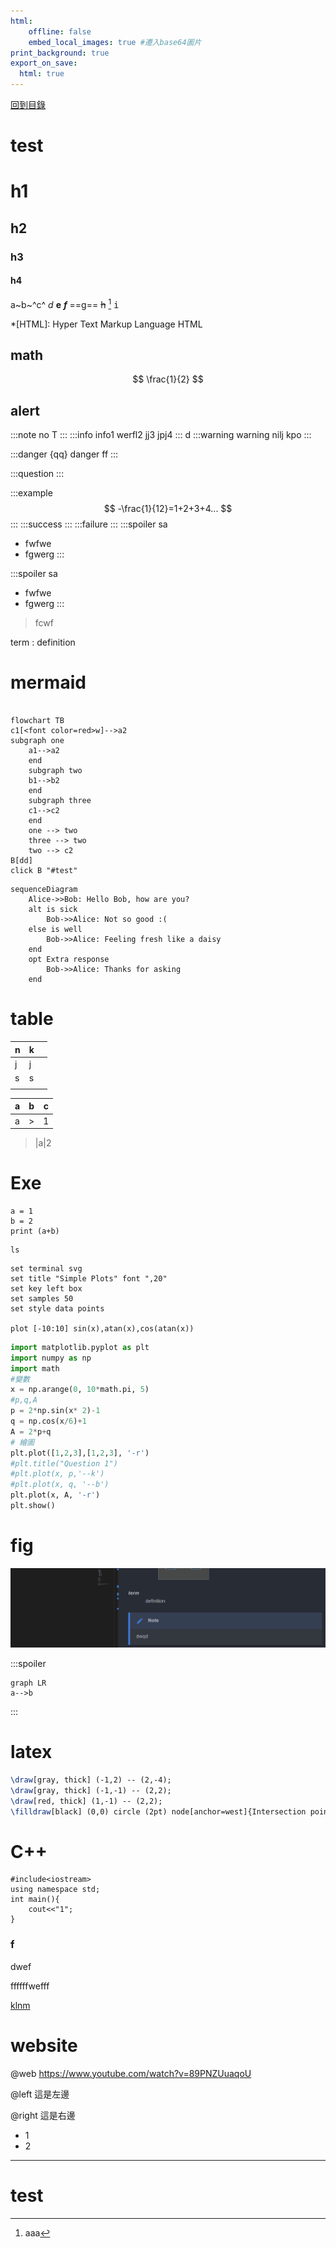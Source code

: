 ```yaml
---
html:
    offline: false
    embed_local_images: true #遷入base64圖片
print_background: true
export_on_save:
  html: true
---
```

[回到目錄](../index.md)
# test

# h1

## h2

### h3

#### h4

a~b~^c^ *d* **e** ***f*** ==g== ~~h~~ [^tag] <kbd>i</kbd>
[^tag]: aaa

*[HTML]: Hyper Text Markup Language
HTML

## math

$$
\frac{1}{2}
$$

## alert

:::note
no T
:::
:::info
info1
werfl2
jj3
jpj4
:::
d
:::warning
warning
nilj
kpo
:::

:::danger
{qq}
danger
ff
:::

:::question
:::

:::example
$$
-\frac{1}{12}=1+2+3+4...
$$
:::
:::success
:::
:::failure
:::
:::spoiler
sa

- fwfwe
- fgwerg
  :::

:::spoiler
sa

- fwfwe
- fgwerg
  :::

> fcwf

term
: definition

# mermaid

```mermaid

flowchart TB
c1[<font color=red>w]-->a2
subgraph one
    a1-->a2
    end
    subgraph two
    b1-->b2
    end
    subgraph three
    c1-->c2
    end
    one --> two
    three --> two
    two --> c2
B[dd]
click B "#test"
```

```mermaid
sequenceDiagram
    Alice->>Bob: Hello Bob, how are you?
    alt is sick
        Bob->>Alice: Not so good :(
    else is well
        Bob->>Alice: Feeling fresh like a daisy
    end
    opt Extra response
        Bob->>Alice: Thanks for asking
    end
```

# table


| n | k |   |
| --- | --- | :-: |
| j | j |   |
| s | s |   |
|   |   |   |


| a | b | c |
| --- | --- | --- |
| a | > | 1 |

> |a|2

# Exe

```python{cmd}
a = 1
b = 2
print (a+b)
```

```bash{cmd}
ls
```

```gnuplot {cmd=true output="html"}
set terminal svg
set title "Simple Plots" font ",20"
set key left box
set samples 50
set style data points

plot [-10:10] sin(x),atan(x),cos(atan(x))
```

```python {cmd=true matplotlib=true numpy=true}
import matplotlib.pyplot as plt
import numpy as np
import math
#變數
x = np.arange(0, 10*math.pi, 5)
#p,q,A
p = 2*np.sin(x* 2)-1
q = np.cos(x/6)+1
A = 2*p+q
# 繪圖
plt.plot([1,2,3],[1,2,3], '-r')
#plt.title("Question 1")
#plt.plot(x, p,'--k')
#plt.plot(x, q, '--b')
plt.plot(x, A, '-r')
plt.show()
```

# fig

![](paste_src/2022-10-09-15-37-51.png)

:::spoiler

```mermaid
graph LR
a-->b
```

:::

# latex

```tikz
\draw[gray, thick] (-1,2) -- (2,-4);
\draw[gray, thick] (-1,-1) -- (2,2);
\draw[red, thick] (1,-1) -- (2,2);
\filldraw[black] (0,0) circle (2pt) node[anchor=west]{Intersection point};
```

# C++

```C++{cmd}
#include<iostream>
using namespace std;
int main(){
    cout<<"1";
}
```

### f

dwef

ffffffwefff


[klnm](test.md)
<i class="fa fa-browser"></i>

<i class="fa fa-camera-retro" style="color: #F00;"></i>

# website
@web https://www.youtube.com/watch?v=89PNZUuaqoU




@left
這是左邊

@right
這是右邊
- 1
- 2

<hr>

# test

